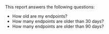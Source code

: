 This report answers the following questions:

- How old are my endpoints?
- How many endpoints are older than 30 days?
- How many endpoints are older than 90 days?
